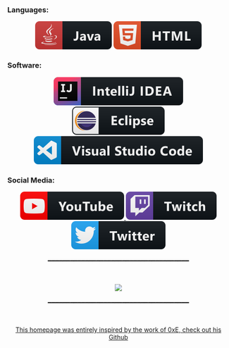 <p align="center">
    <p>
        <h3>Languages:</h3>
        <p align="center">
            <a>
                <img src="https://github.com/MikeCodesDotNET/ColoredBadges/blob/master/svg/dev/languages/java.svg" alt="Java badge" style="vertical-align:top margin:6px 4px">
            </a> 
            <a>
                <img src="https://github.com/MikeCodesDotNET/ColoredBadges/blob/master/svg/dev/languages/html.svg" alt="html badge" style="vertical-align:top margin:6px 4px;">
            </a>
        </p>
    </p>
    <p>
        <h3>Software:</h3>
        <p align="center">
            <a href="https://www.jetbrains.com/fr-fr/idea/download/">
                <img src="https://github.com/MikeCodesDotNET/ColoredBadges/blob/master/svg/dev/tools/jetbrains_intellij.svg" alt="IntelliJ badge" style="vertical-align:top margin:6px 4px">
            </a>
            <a href="eclipse.org/downloads/">
                <img src="https://github.com/MikeCodesDotNET/ColoredBadges/blob/master/svg/dev/tools/eclipse.svg" alt="Eclipse badge" style="vertical-align:top margin:6px 4px">
            </a>
            <a href="https://code.visualstudio.com/download/">
                <img src="https://github.com/MikeCodesDotNET/ColoredBadges/blob/master/svg/dev/tools/visualstudio_code.svg" alt="VSC badge" style="vertical-align:top margin:6px 4px">
            </a>
        </p>
    </p>
    <p>
        <h3>Social Media:</h3>
        <p align="center">
            <a href="https://www.youtube.com/channel/UCXJ-QiIIAO3RHBNT4r7WA4A">
                <img src="https://github.com/MikeCodesDotNET/ColoredBadges/blob/master/svg/streaming/youtube.svg" alt="YT badge" style="vertical-align:top margin:6px 4px;">
            </a>
            <a href="https://twitch.tv/EndwizJoestar">
                <img src="https://github.com/MikeCodesDotNET/ColoredBadges/blob/master/svg/streaming/twitch.svg" alt="Twitch badge" style="vertical-align:top margin:6px 4px;">
            </a>
            <a href="https://twitter.com/EndwizJoestar">
                <img src="https://github.com/MikeCodesDotNET/ColoredBadges/blob/master/svg/social/twitter.svg" alt="Twitter badge" style="vertical-align:top margin:6px 4px;">
            </a>
        </p>
    </p>
    <p align="center">━━━━━━━━━━━━━━━━━━━━━━━━━━━━━━━━━━━━━━</p>
    <br>
    <p align="center">
        <img src="https://github-readme-stats.vercel.app/api?username=Endwiz&show_icons=true&theme=material-palenight&?count_private=true&include_all_commits=true">
    </p>
    <p align="center">━━━━━━━━━━━━━━━━━━━━━━━━━━━━━━━━━━━━━━</p>
    <br>
    <a align="center" href="https://github.com/0x307845">
        <p> This homepage was entirely inspired by the work of 0xE, check out his Github </p>
    </a>
</p>
